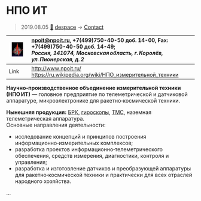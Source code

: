 # НПО ИТ
> 2019.08.05 [🚀](../index/index.md) [despace](index.md) → [Contact](contact.md)

|[![](f/contact/n/npo_it_logo1_thumb.jpg)](f/contact/n/npo_it_logo1.png)|<npoit@npoit.ru>, +7(499)750-40-50 доб. 14-00, Fax: +7(499)750-40-50 доб. 14-49;<br> *Россия, 141074, Московская область, г. Королёв, ул. Пионерская, д. 2*|
|:--|:--|
|Link|<http://www.npoit.ru/><br> <https://ru.wikipedia.org/wiki/НПО_измерительной_техники>|

**Научно‑производственное объединение измерительной техники (НПО ИТ)** — головное предприятие по телеметрической и датчиковой аппаратуре, микроэлектронике для ракетно‑космической техники.

**Нынешняя продукция:** [БРК](comms.md), [гироскопы](iu.md), [ТМС](tms.md), наземная телеметрическая аппаратура.  
Основные направления деятельности:

   - исследование концепций и принципов построения информационно‑измерительных комплексов;
   - разработка проектов информационно‑телеметрического обеспечения, средств измерения, диагностики, контроля и управления;
   - разработка и изготовление датчиков и преобразующей аппаратуры для ракетно‑космической техники и практически для всех отраслей народного хозяйства.

<p style="page-break-after:always"> </p>

…
